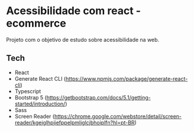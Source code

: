 # Acessibilidade com react - ecommerce

Projeto com o objetivo de estudo sobre acessibilidade na web.

## Tech

- React
- Generate React CLI (https://www.npmjs.com/package/generate-react-cli)
- Typescript
- Bootstrap 5 (https://getbootstrap.com/docs/5.1/getting-started/introduction/)
- Sass
- Screen Reader (https://chrome.google.com/webstore/detail/screen-reader/kgejglhpjiefppelpmljglcjbhoiplfn?hl=pt-BR)
